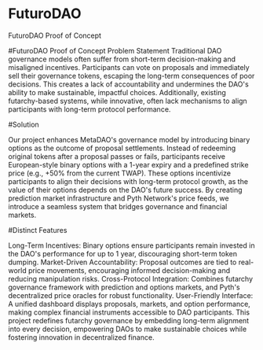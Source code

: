 # FuturoDAO
FuturoDAO Proof of Concept

#FuturoDAO Proof of Concept
Problem Statement
Traditional DAO governance models often suffer from short-term decision-making and misaligned incentives. Participants can vote on proposals and immediately sell their governance tokens, escaping the long-term consequences of poor decisions. This creates a lack of accountability and undermines the DAO's ability to make sustainable, impactful choices. Additionally, existing futarchy-based systems, while innovative, often lack mechanisms to align participants with long-term protocol performance.

#Solution

Our project enhances MetaDAO's governance model by introducing binary options as the outcome of proposal settlements. Instead of redeeming original tokens after a proposal passes or fails, participants receive European-style binary options with a 1-year expiry and a predefined strike price (e.g., +50% from the current TWAP). These options incentivize participants to align their decisions with long-term protocol growth, as the value of their options depends on the DAO's future success. By creating prediction market infrastructure and Pyth Network's price feeds, we introduce a seamless system that bridges governance and financial markets.

#Distinct Features

Long-Term Incentives: Binary options ensure participants remain invested in the DAO's performance for up to 1 year, discouraging short-term token dumping.
Market-Driven Accountability: Proposal outcomes are tied to real-world price movements, encouraging informed decision-making and reducing manipulation risks.
Cross-Protocol Integration: Combines futarchy governance framework with prediction and options markets, and Pyth's decentralized price oracles for robust functionality.
User-Friendly Interface: A unified dashboard displays proposals, markets, and option performance, making complex financial instruments accessible to DAO participants.
This project redefines futarchy governance by embedding long-term alignment into every decision, empowering DAOs to make sustainable choices while fostering innovation in decentralized finance.
